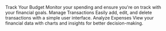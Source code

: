 Track Your Budget
Monitor your spending and ensure you're on track with your financial goals.
Manage Transactions
Easily add, edit, and delete transactions with a simple user interface.
Analyze Expenses
View your financial data with charts and insights for better decision-making.
